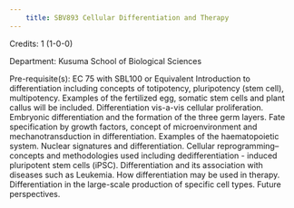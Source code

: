 ```yaml
---
    title: SBV893 Cellular Differentiation and Therapy
---
```

Credits: 1 (1-0-0)

Department: Kusuma School of Biological Sciences

Pre-requisite(s): EC 75 with SBL100 or Equivalent Introduction to differentiation including concepts of totipotency, pluripotency (stem cell), multipotency. Examples of the fertilized egg, somatic stem cells and plant callus will be included. Differentiation vis-a-vis cellular proliferation. Embryonic differentiation and the formation of the three germ layers. Fate specification by growth factors, concept of microenvironment and mechanotransduction in differentiation. Examples of the haematopoietic system. Nuclear signatures and differentiation. Cellular reprogramming–concepts and methodologies used including dedifferentiation - induced pluripotent stem cells (iPSC). Differentiation and its association with diseases such as Leukemia. How differentiation may be used in therapy. Differentiation in the large-scale production of specific cell types. Future perspectives.